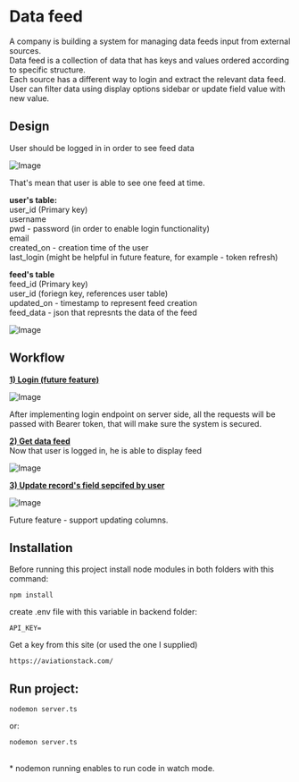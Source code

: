 # Data feed

A company is building a system for managing data feeds input from external sources. <br>
Data feed is a collection of data that has keys and values ordered according to specific
structure. <br>
Each source has a different way to login and extract the relevant data feed. <br>
User can filter data using display options sidebar or update field value with new value.

## Design

User should be logged in in order to see feed data

![Image](https://res.cloudinary.com/dtwqtpteb/image/upload/v1665940886/wg7sdygutef3ivwoixwo.png
)

That's mean that user is able to see one feed at time. <br>

<b> user's table: </b> <br>
user_id (Primary key) <br>
username <br>
pwd - password (in order to enable login functionality) <br>
email <br>
created_on - creation time of the user <br>
last_login (might be helpful in future feature, for example - token refresh) <br>

<b> feed's table </b> <br>
feed_id (Primary key) <br>
user_id (foriegn key, references user table) <br>
updated_on - timestamp to represent feed creation <br>
feed_data - json that represnts the data of the feed <br>


![Image](https://res.cloudinary.com/dtwqtpteb/image/upload/v1665940985/asyjte1jsybiicre2g3l.png
)

## Workflow

<b><u> 1) Login (future feature)</b></u> <br>

![Image](https://res.cloudinary.com/dtwqtpteb/image/upload/v1665942815/gxlq5wjbok7nf67lkjfq.jpg
)

After implementing login endpoint on server side, all the requests will be passed with Bearer token, that will make sure the system is secured.

<b><u> 2) Get data feed</b></u> <br>
Now that user is logged in, he is able to display feed

![Image](https://res.cloudinary.com/dtwqtpteb/image/upload/v1665943505/g4pxxfwa7bkntqqvcpmn.jpg
)

<b><u> 3) Update record's field sepcifed by user </b> </u>

![Image](https://res.cloudinary.com/dtwqtpteb/image/upload/v1665944757/v4h8d50sbbw1muqqnepq.jpg
)

Future feature - support updating columns.



## Installation

Before running this project install node modules in both folders with this command:

```
npm install
```

create .env file with this variable in backend folder:

```
API_KEY=
```

Get a key from this site (or used the one I supplied)
```
https://aviationstack.com/
```

## Run project:
```
nodemon server.ts
```

or:
```
nodemon server.ts
```
<br> * nodemon running enables to run code in watch mode.